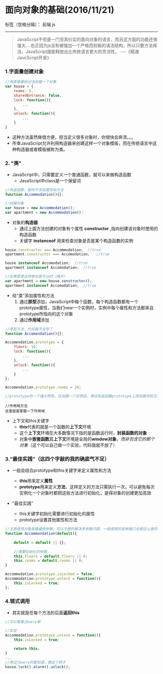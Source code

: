 ﻿# 面向对象的基础(2016/11/21)

标签（空格分隔）： 前端 js

---

> JavaScript不但是一门货真价实的面向对象的语言，而且这方面的功能还很强大....也正因为js没有被强加一个严格而刻板的语法结构，所以只要方法得当，JavaScript就能释放出比传统语言更大的灵活性。 ---《精通JavcScript开发》

### **1.字面量创建对象**
```javascript
//用直接量标记法创建一个对象
var house = {
    rooms: 5,
    sharedEntrance: false,
    lock: function(){
        ...  
    },
    unlock: function(){
        ...
    }
}
```
- 这种方法虽然做很方便，担当定义很多对象时，你很快会奔溃。。。
- 所幸JavaScript允许利用构造器来创建这样一个对象模版，而在传统语言中这种构造器或者模版被称为类。

### **2. "类"**
- JavaScript中，只需要定义一个普通函数，就可以来做构造函数
    - JavaScript中class是一个保留词
```javascript
//构造函数，暂时不添加属性和方法
function Accommodation(){};

//创建对象
var house = new Accommodation();
var apartment = new Accommodation();
```
- 对象的**构造器**
    - 通过上面方法创建的对象有个属性 **constructor** ,指向创建该对象时使用的构造函数
    - 关键字 **instanceof** 用来检查对象是否是某个构造函数的实例
```javascript
house.constructor === Accommodation;  //true
apartment.constructor === Accomodation;   //true

house instanceof Accomodation;  //true
apartment instanceof Accomodation;  //true

//如果愿意这样做也是可以的（摊手）
var apartment = new house.constructor();
apartment instanceof Accomodation;  //true
```
- 给“类”添加属性和方法
    1. 通过**原型**添加，JavaScript中每个函数，每个构造函数都有一个prototype属性，当我们new一个实例时，实例中每个属性和方法都来自prototype所指向的这个对象
    2. 通过**作用域**添加
```javascript
//原型方法，代码我不全写了
function Accomendation(){};

Accomendation.prototype = {
    floors: 10,
    lock: function(){
        ...
    },
    unlock: function(){
        ...
    }
};

Accomendation.prototype.rooms = 20;

//prototype的一个强大特性，在创建一个实例后，再往构造函数prototype上添加属性和方法，之前new的实例同样可以访问到
```
```javcScript
//作用域方法
这里就是掌握一下作用域
```
- 上下文和this关键字
    - **this**代表的就是一个函数的**上下文**环境
    - 这个**上下文**环境在大多数情况下指的是函数运行时，**封装函数的对象**
    - 对象中**嵌套函数**其**上下文**环境是全局的**window对象**，*而非包含它的那个对象*（这个可以自己做一个实验，代码我就不放了）
    
### **3.“最佳实践”**（这四个字敲的我的确底气不足）
- 一般会结合prototype和this关键字来定义属性和方法
    - **this**用来定义**属性**
    - **prototype**用来定义**方法**，这样定义的方法只需执行一次，可以避免每次实例化一个对象时都把这些方法进行初始化，是得对象的创建更加高效
    
- "最佳实践"
    - this关键字初始化需要进行初始化的属性
    - prototype设置其他属性和方法
```javascript
//注意使用对象直接量做参数，可以方便的解决多参数问题，一般使用的各种接口也是这么做的
function Accommondation(default){
    
    default = default || {};
    
    //需要初始化的参数
    this.floors = default.floors || 0;
    this.rooms = default.rooms || 0;
}

Accommodation.prototype.isLocked = false;
Accommodation.prototype.unlock = function(){
    this.isLocked = true;
};
```

### **4.链式调用**
- 其实就是在每个方法的后面**返回this**
```javascript
//可以看看jQuery嘛

//实现
Accommodation.prototype.unlock = function(){
    this.isLocked = true;
    
    return this;
}
...
//用过jQuery的都知道，像这个样子
house.lock().alarm().unlock();
```
